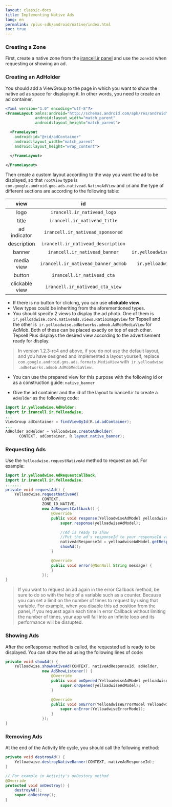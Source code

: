 ```yaml
---
layout: classic-docs
title: Implementing Native Ads
lang: en
permalink: /plus-sdk/android/native/index.html
toc: true
---
```

### Creating a Zone
First, create a native zone from the [irancell.ir panel](https://dashboard.irancell.ir/) and use the `zoneId` when requesting or showing an ad.

### Creating an AdHolder
You should add a ViewGroup to the page in which you want to show the native ad as space for displaying it. In other words, you need to create an ad container.

```xml
<?xml version="1.0" encoding="utf-8"?>
<FrameLayout xmlns:android="http://schemas.android.com/apk/res/android"
             android:layout_width="match_parent"
             android:layout_height="match_parent">

  <FrameLayout
    android:id="@+id/adContainer"
    android:layout_width="match_parent"
    android:layout_height="wrap_content">

  </FrameLayout>

</FrameLayout>
````

Then create a custom layout according to the way you want the ad to be displayed, so that `rootView` type is` com.google.android.gms.ads.nativead.NativeAdView` and `id` and the type of different sections are according to the following table:

|       view       |              id              | type  |
|:------------:|:----------------------------:|:-:|
|     logo     |     `irancell.ir_nativead_logo`    | `ImageView`  |
|     title    |    `irancell.ir_nativead_title`    | `TextView`  |
| ad indicator |  `irancell.ir_nativead_sponsored`  | `View`  |
|  description | `irancell.ir_nativead_description` | `TextView`  |
|    banner    |    `irancell.ir_nativead_banner`   | `ir.yelloadwise.core.nativeads.views.RatioImageView`  |
|  media view  |`irancell.ir_nativead_banner_admob` | `ir.yelloadwise.adNetworks.admob.AdMobMediaView`  |
|    button    |     `irancell.ir_nativead_cta`     | `TextView`  |
|    clickable view    |     `irancell.ir_nativead_cta_view`     | `View`  |


* If there is no button for clicking, you can use **clickable view**.
* View types could be inheriting from the aforementioned types.
* You should specify 2 views to display the ad photo. One of them is `ir.yelloadwise.core.nativeads.views.RatioImageView` for Tepsell and the other is` ir.yelloadwise.adNetworks.admob.AdMobMediaView` for AdMob. Both of these can be placed exactly on top of each other. Tepsell Plus displays the desired view according to the advertisement ready for display.
> In version 1.2.3-rc4 and above, if you do not use the default layout, and you have designed and implemented a layout yourself, replace `com.google.android.gms.ads.formats.MediaView` with` ir.yelloadwise .adNetworks.admob.AdMobMediaView`.
* You can use the prepared view for this purpose with the following id or as a construction guide:
`native_banner`

* Give the ad container and the id of the layout to irancell.ir to create a `AdHolder` as the following code:

```java
import ir.yelloadwise.AdHolder;
import ir.irancell.ir.Yelloadwise;
...
ViewGroup adContainer = findViewById(R.id.adContainer);
...
AdHolder adHolder = Yelloadwise.createAdHolder(
      CONTEXT, adContainer, R.layout.native_banner);
```

### Requesting Ads
Use the `Yelloadwise.requestNativeAd` method to request an ad. For example:

```java
import ir.yelloadwise.AdRequestCallback;
import ir.irancell.ir.Yelloadwise;
.......
private void requestAd() {
    Yelloadwise.requestNativeAd(
                CONTEXT,
                ZONE_ID_NATIVE,
                new AdRequestCallback() {
                    @Override
                    public void response(YelloadwiseAdModel yelloadwiseAdModel) {
                        super.response(yelloadwiseAdModel);

                        //Ad is ready to show
                        //Put the ad's responseId to your responseId variable
                        nativeAdResponseId = yelloadwiseAdModel.getResponseId();
                        showAd();
                    }

                    @Override
                    public void error(@NonNull String message) {
                    }
                });
}
```

> If you want to request an ad again in the error Callback method, be sure to do so with the help of a variable such as a counter. Because you can set a limit on the number of times to request by using that variable. For example, when you disable this ad position from the panel, if you request again each time in error Callback without limiting the number of times, your app will fall into an infinite loop and its performance will be disrupted.

### Showing Ads
After the onResponse method is called, the requested ad is ready to be displayed. You can show the ad using the following lines of code:

```java
private void showAd() {
    Yelloadwise.showNativeAd(CONTEXT, nativeAdResponseId, adHolder,
                new AdShowListener() {
                    @Override
                    public void onOpened(YelloadwiseAdModel yelloadwiseAdModel) {
                        super.onOpened(yelloadwiseAdModel);
                    }

                    @Override
                    public void onError(YelloadwiseErrorModel YelloadwiseErrorModel) {
                        super.onError(YelloadwiseErrorModel);
                    }
                });
}
```

### Removing Ads
At the end of the Activity life cycle, you should call the following method:

```java
private void destroyAd() {
    Yelloadwise.destroyNativeBanner(CONTEXT, nativeAdResponseId);
}

// For example in Activity's onDestory method
@Override
protected void onDestroy() {
    destroyAd();
    super.onDestroy();
}
```
